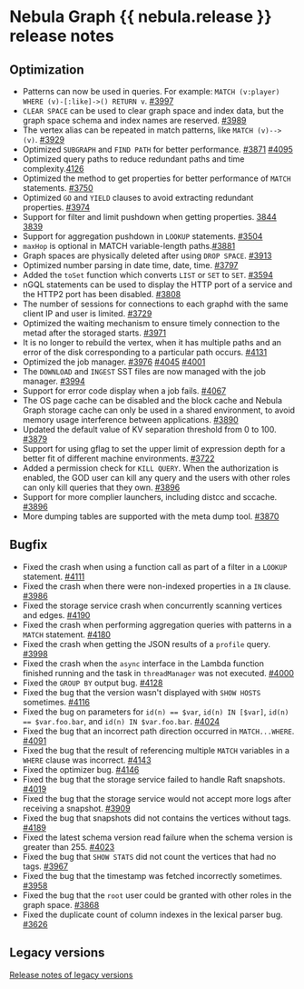 # Nebula Graph {{ nebula.release }} release notes

## Optimization 

- Patterns can now be used in queries. For example: `MATCH (v:player) WHERE (v)-[:like]->() RETURN v`. [#3997](https://github.com/vesoft-inc/nebula/pull/3997) 
- `CLEAR SPACE` can be used to clear graph space and index data, but the graph space schema and index names are reserved. [#3989](https://github.com/vesoft-inc/nebula/pull/3989) 
- The vertex alias can be repeated in match patterns, like `MATCH (v)-->(v)`. [#3929](https://github.com/vesoft-inc/nebula/pull/3929) 
- Optimized `SUBGRAPH` and `FIND PATH` for better performance. [#3871](https://github.com/vesoft-inc/nebula/pull/3871) [#4095](https://github.com/vesoft-inc/nebula/pull/4095)  
- Optimized query paths to reduce redundant paths and time complexity.[4126](https://github.com/vesoft-inc/nebula/pull/4162) 
- Optimized the method to get properties for better performance of `MATCH` statements. [#3750](https://github.com/vesoft-inc/nebula/pull/3750) 
- Optimized `GO` and `YIELD` clauses to avoid extracting redundant properties. [#3974](https://github.com/vesoft-inc/nebula/pull/3974) 
- Support for filter and limit pushdown when getting properties. [3844](https://github.com/vesoft-inc/nebula/pull/3844) [3839](https://github.com/vesoft-inc/nebula/pull/3839) 
- Support for aggregation pushdown in `LOOKUP` statements. [#3504](https://github.com/vesoft-inc/nebula/pull/3504) 
- `maxHop` is optional in MATCH variable-length paths.[#3881](https://github.com/vesoft-inc/nebula/pull/3881) 
- Graph spaces are physically deleted after using `DROP SPACE`. [#3913](https://github.com/vesoft-inc/nebula/pull/3913) 
- Optimized number parsing in date time, date, time. [#3797](https://github.com/vesoft-inc/nebula/pull/3797) 
- Added the `toSet` function which converts `LIST` or `SET` to `SET`. [#3594](https://github.com/vesoft-inc/nebula/pull/3594) 
- nGQL statements can be used to display the HTTP port of a service and the HTTP2 port has been disabled. [#3808](https://github.com/vesoft-inc/nebula/pull/3808) 
- The number of sessions for connections to each graphd with the same client IP and user is limited. [#3729](https://github.com/vesoft-inc/nebula/pull/3729) 
- Optimized the waiting mechanism to ensure timely connection to the metad after the storaged starts. [#3971](https://github.com/vesoft-inc/nebula/pull/3971) 
- It is no longer to rebuild the vertex, when it has multiple paths and an error of the disk corresponding to a particular path occurs. [#4131](https://github.com/vesoft-inc/nebula/pull/4131)
- Optimized the job manager. [#3976](https://github.com/vesoft-inc/nebula/pull/3976) [#4045](https://github.com/vesoft-inc/nebula/pull/4045) [#4001](https://github.com/vesoft-inc/nebula/pull/4001)  
- The `DOWNLOAD` and `INGEST` SST files are now managed with the job manager. [#3994](https://github.com/vesoft-inc/nebula/pull/3994)
- Support for error code display when a job fails. [#4067](https://github.com/vesoft-inc/nebula/pull/4067) 
- The OS page cache can be disabled and the block cache and Nebula Graph storage cache can only be used in a shared environment, to avoid memory usage interference between applications. [#3890](https://github.com/vesoft-inc/nebula/pull/3890) 
- Updated the default value of KV separation threshold from 0 to 100. [#3879](https://github.com/vesoft-inc/nebula/pull/3879) 
- Support for using gflag to set the upper limit of expression depth for a better fit of different machine environments. [#3722](https://github.com/vesoft-inc/nebula/pull/3722) 
- Added a permission check for `KILL QUERY`. When the authorization is enabled, the GOD user can kill any query and the users with other roles can only kill queries that they own. [#3896](https://github.com/vesoft-inc/nebula/pull/3896) 
- Support for more complier launchers, including distcc and sccache. [#3896](https://github.com/vesoft-inc/nebula/pull/3896) 
- More dumping tables are supported with the meta dump tool. [#3870](https://github.com/vesoft-inc/nebula/pull/3870) 

## Bugfix

- Fixed the crash when using a function call as part of a filter in a `LOOKUP` statement. [#4111](https://github.com/vesoft-inc/nebula/pull/4111) 
- Fixed the crash when there were non-indexed properties in a `IN` clause. [#3986](https://github.com/vesoft-inc/nebula/pull/3986) 
- Fixed the storage service crash when concurrently scanning vertices and edges. [#4190](https://github.com/vesoft-inc/nebula/pull/4190) 
- Fixed the crash when performing aggregation queries with patterns in a `MATCH` statement. [#4180](https://github.com/vesoft-inc/nebula/pull/4180) 
- Fixed the crash when getting the JSON results of a `profile` query. [#3998](https://github.com/vesoft-inc/nebula/pull/3998) 
- Fixed the crash when the `async` interface in the Lambda function finished running and the task in `threadManager` was not executed. [#4000](https://github.com/vesoft-inc/nebula/pull/4000) 
- Fixed the `GROUP BY` output bug. [#4128](https://github.com/vesoft-inc/nebula/pull/4128) 
- Fixed the bug that the version wasn't displayed with `SHOW HOSTS` sometimes. [#4116](https://github.com/vesoft-inc/nebula/pull/4116) 
- Fixed the bug on parameters for `id(n) == $var`, `id(n) IN [$var]`, `id(n) == $var.foo.bar`, and `id(n) IN $var.foo.bar`. [#4024](https://github.com/vesoft-inc/nebula/pull/4024) 
- Fixed the bug that an incorrect path direction occurred in `MATCH...WHERE`. [#4091](https://github.com/vesoft-inc/nebula/pull/4091) 
- Fixed the bug that the result of referencing multiple `MATCH` variables in a `WHERE` clause was incorrect. [#4143](https://github.com/vesoft-inc/nebula/pull/4143) 
- Fixed the optimizer bug. [#4146](https://github.com/vesoft-inc/nebula/pull/4146) 
- Fixed the bug that the storage service failed to handle Raft snapshots. [#4019](https://github.com/vesoft-inc/nebula/pull/4019) 
- Fixed the bug that the storage service would not accept more logs after receiving a snapshot. [#3909](https://github.com/vesoft-inc/nebula/pull/3909)
- Fixed the bug that snapshots did not contains the vertices without tags. [#4189](https://github.com/vesoft-inc/nebula/pull/4189) 
- Fixed the latest schema version read failure when the schema version is greater than 255. [#4023](https://github.com/vesoft-inc/nebula/pull/4023) 
- Fixed the bug that `SHOW STATS` did not count the vertices that had no tags. [#3967](https://github.com/vesoft-inc/nebula/pull/3967) 
- Fixed the bug that the timestamp was fetched incorrectly sometimes. [#3958](https://github.com/vesoft-inc/nebula/pull/3958) 
- Fixed the bug that the `root` user could be granted with other roles in the graph space. [#3868](https://github.com/vesoft-inc/nebula/pull/3868) 
- Fixed the duplicate count of column indexes in the lexical parser bug. [#3626](https://github.com/vesoft-inc/nebula/pull/3626) 


## Legacy versions

[Release notes of legacy versions](https://nebula-graph.io/posts/)
